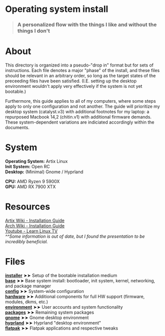 # Operating system install
> ### A personalized flow with the things I like and without the things I don't

# About
This directory is organized into a pseudo-"drop in" format but for sets of instructions. Each file denotes a major "phase" of the install, and these files should be relevant in an arbitrary order, so long as the target states of the preceeding files have been satisfied. (I.E. setting up the desktop environment wouldn't apply very effectively if the system is not yet bootable.)

Furthermore, this guide applies to all of my computers, where some steps apply to only one configuration and not another. The guide will prioritize my desktop system (catalyst.v3) with additional footnotes for my laptop: a repurposed Macbook 14,2 (chitin.v1) with additional firmware demands. These system-dependent variations are indiciated accordingly within the documents.

# System
**Operating System:** Artix Linux  
**Init System:** Open RC  
**Desktop:** (Minimal) Gnome / Hyprland  
  
**CPU:** AMD Ryzen 9 5900X  
**GPU:** AMD RX 7900 XTX  

# Resources
[Artix Wiki - Installation Guide](https://wiki.artixlinux.org/Main/Installation)  
[Arch Wiki - Installation Guide](https://wiki.archlinux.org/title/Installation_guide)  
[Youtube - Learn Linux TV](https://youtu.be/DPLnBPM4DhI?si=CKxJV9tQhyc6olat)  
_^^Some information is out of date, but I found the presentation to be incredibly beneficial._  

# Files
[**installer**](./00-installer.md) ➤➤ Setup of the bootable installation medium  
[**base**](./01-base.md) ➤➤ Base system install: bootloader, init system, kernel, networking, and package manager  
[**config**](./02-config.md) ➤➤ System-wide configuration  
[**hardware**](./03-hardware.md) ➤➤ Additional components for full HW support (firmware, modules, dkms, etc.)  
[**environment**](./04-environment.md) ➤➤ User accounts and system functionality  
[**packages**](./05-packages.md) ➤➤ Remaining system packages  
[**gnome**](./06a-gnome.md) ➤➤ Gnome desktop environment  
[**hyprland**](./06b-hyprland.md) ➤➤ Hyprland "desktop environment"  
[**flatpak**](./07-software.md) ➤➤ Flatpak applications and respective tweaks  
